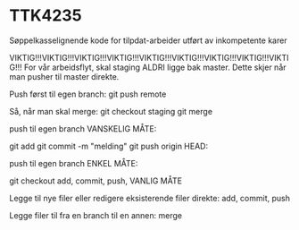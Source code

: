 # TTK4235
Søppelkasselignende kode for tilpdat-arbeider utført av inkompetente karer


VIKTIG!!!VIKTIG!!!VIKTIG!!!VIKTIG!!!VIKTIG!!!VIKTIG!!!VIKTIG!!!VIKTIG!!!VIKTIG!!!
For vår arbeidsflyt, skal staging ALDRI ligge bak master. Dette skjer når man pusher til master direkte.

Push først til egen branch:
git push remote <yourbranch>

Så, når man skal merge:
git checkout staging
git merge <yourbranch>







push til egen branch VANSKELIG MÅTE:

git add <fil>
git commit -m "melding"
git push origin HEAD:<branchName>
  
push til egen branch ENKEL MÅTE:

git checkout <branchName>
add, commit, push, VANLIG MÅTE
  
  
  
Legge til nye filer eller redigere eksisterende filer direkte:
add, commit, push

Legge filer til fra en branch til en annen:
merge
 
